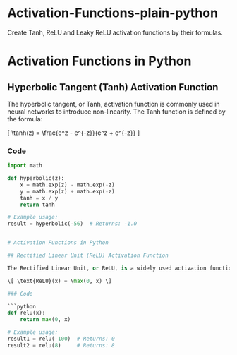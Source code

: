 # Activation-Functions-plain-python
Create Tanh, ReLU and Leaky ReLU activation functions by their formulas.
# Activation Functions in Python

## Hyperbolic Tangent (Tanh) Activation Function

The hyperbolic tangent, or Tanh, activation function is commonly used in neural networks to introduce non-linearity. The Tanh function is defined by the formula:

\[ \tanh(z) = \frac{e^z - e^{-z}}{e^z + e^{-z}} \]

### Code

```python
import math

def hyperbolic(z):
    x = math.exp(z) - math.exp(-z)
    y = math.exp(z) + math.exp(-z)
    tanh = x / y
    return tanh

# Example usage:
result = hyperbolic(-56)  # Returns: -1.0


# Activation Functions in Python

## Rectified Linear Unit (ReLU) Activation Function

The Rectified Linear Unit, or ReLU, is a widely used activation function in neural networks. It introduces non-linearity by outputting the input directly if it is positive; otherwise, it returns zero. The ReLU function is defined by the formula:

\[ \text{ReLU}(x) = \max(0, x) \]

### Code

```python
def relu(x):
    return max(0, x)

# Example usage:
result1 = relu(-100)  # Returns: 0
result2 = relu(8)     # Returns: 8
